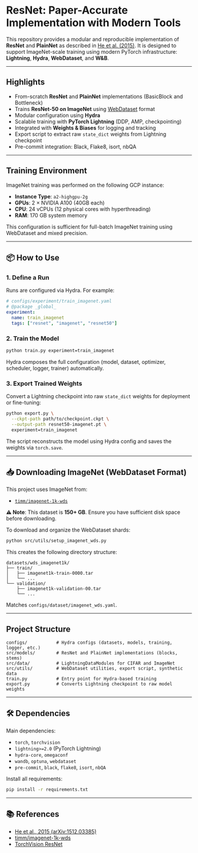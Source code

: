 # ResNet: Paper-Accurate Implementation with Modern Tools

This repository provides a modular and reproducible implementation of **ResNet** and **PlainNet** as described in [He et al. (2015)](https://arxiv.org/abs/1512.03385). It is designed to support ImageNet-scale training using modern PyTorch infrastructure: **Lightning**, **Hydra**, **WebDataset**, and **W&B**.

---

## Highlights

- From-scratch **ResNet** and **PlainNet** implementations (BasicBlock and Bottleneck)
- Trains **ResNet-50 on ImageNet** using [WebDataset](https://github.com/webdataset/webdataset) format
- Modular configuration using **Hydra**
- Scalable training with **PyTorch Lightning** (DDP, AMP, checkpointing)
- Integrated with **Weights & Biases** for logging and tracking
- Export script to extract raw `state_dict` weights from Lightning checkpoint
- Pre-commit integration: Black, Flake8, isort, nbQA

---

## Training Environment

ImageNet training was performed on the following GCP instance:

- **Instance Type**: `a2-highgpu-2g`
- **GPUs**: 2 × NVIDIA A100 (40GB each)
- **CPU**: 24 vCPUs (12 physical cores with hyperthreading)
- **RAM**: 170 GB system memory

This configuration is sufficient for full-batch ImageNet training using WebDataset and mixed precision.

---

## 📦 How to Use

### 1. Define a Run

Runs are configured via Hydra. For example:

```yaml
# configs/experiment/train_imagenet.yaml
# @package _global_
experiment:
  name: train_imagenet
  tags: ["resnet", "imagenet", "resnet50"]
````

### 2. Train the Model

```bash
python train.py experiment=train_imagenet
```

Hydra composes the full configuration (model, dataset, optimizer, scheduler, logger, trainer) automatically.

### 3. Export Trained Weights

Convert a Lightning checkpoint into raw `state_dict` weights for deployment or fine-tuning:

```bash
python export.py \
  --ckpt-path path/to/checkpoint.ckpt \
  --output-path resnet50-imagenet.pt \
  experiment=train_imagenet
```

The script reconstructs the model using Hydra config and saves the weights via `torch.save`.

---

## 📥 Downloading ImageNet (WebDataset Format)

This project uses ImageNet from:

* [`timm/imagenet-1k-wds`](https://huggingface.co/datasets/timm/imagenet-1k-wds)

**⚠️ Note**: This dataset is **150+ GB**. Ensure you have sufficient disk space before downloading.

To download and organize the WebDataset shards:

```bash
python src/utils/setup_imagenet_wds.py
```

This creates the following directory structure:

```
datasets/wds_imagenet1k/
├── train/
│   ├── imagenet1k-train-0000.tar
│   └── ...
└── validation/
    ├── imagenet1k-validation-00.tar
    └── ...
```

Matches `configs/dataset/imagenet_wds.yaml`.

---

## Project Structure

```
configs/           # Hydra configs (datasets, models, training, logger, etc.)
src/models/        # ResNet and PlainNet implementations (blocks, stems)
src/data/          # LightningDataModules for CIFAR and ImageNet
src/utils/         # WebDataset utilities, export script, synthetic data
train.py           # Entry point for Hydra-based training
export.py          # Converts Lightning checkpoint to raw model weights
```

---

## 🛠️ Dependencies

Main dependencies:

* `torch`, `torchvision`
* `lightning>=2.0` (PyTorch Lightning)
* `hydra-core`, `omegaconf`
* `wandb`, `optuna`, `webdataset`
* `pre-commit`, `black`, `flake8`, `isort`, `nbQA`

Install all requirements:

```bash
pip install -r requirements.txt
```

---

## 📚 References

* [He et al., 2015 (arXiv:1512.03385)](https://arxiv.org/abs/1512.03385)
* [timm/imagenet-1k-wds](https://huggingface.co/datasets/timm/imagenet-1k-wds)
* [TorchVision ResNet](https://pytorch.org/vision/stable/_modules/torchvision/models/resnet.html)
